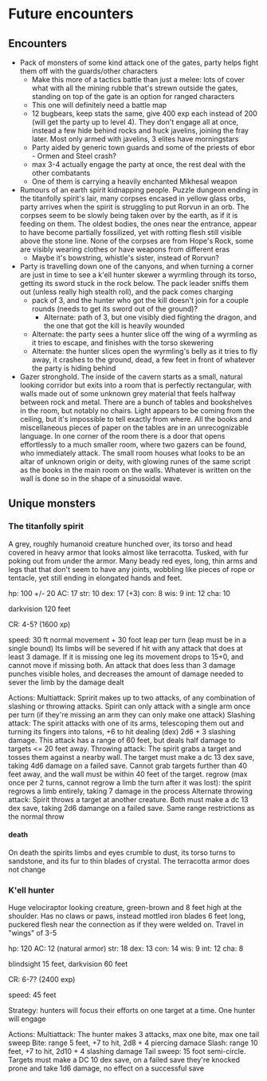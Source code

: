 # Future encounters

## Encounters

- Pack of monsters of some kind attack one of the gates, party helps fight them off with the guards/other characters
  - Make this more of a tactics battle than just a melee: lots of cover what with all the mining rubble that's strewn outside the gates, standing on top of the gate is an option for ranged characters
  - This one will definitely need a battle map
  - 12 bugbears, keep stats the same, give 400 exp each instead of 200 (will get the party up to level 4). They don't engage all at once, instead a few hide behind rocks and huck javelins, joining the fray later. Most only armed with javelins, 3 elites have morningstars
  - Party aided by generic town guards and some of the priests of ebor - Ormen and Steel crash?
  - max 3-4 actually engage the party at once, the rest deal with the other combatants
  - One of them is carrying a heavily enchanted Mikhesal weapon
- Rumours of an earth spirit kidnapping people. Puzzle dungeon ending in the titanfolly spirit's lair, many corpses encased in yellow glass orbs, party arrives when the spirit is struggling to put Rorvun in an orb. The corpses seem to be slowly being taken over by the earth, as if it is feeding on them. The oldest bodies, the ones near the entrance, appear to have become partially fossilized, yet with rotting flesh still visible above the stone line. None of the corpses are from Hope's Rock, some are visibly wearing clothes or have weapons from different eras
  - Maybe it's bowstring, whistle's sister, instead of Rorvun?
- Party is travelling down one of the canyons, and when turning a corner are just in time to see a k'ell hunter skewer a wyrmling through its torso, getting its sword stuck in the rock below. The pack leader sniffs them out (unless really high stealth roll), and the pack comes charging
  - pack of 3, and the hunter who got the kill doesn't join for a couple rounds (needs to get its sword out of the ground)?
    - Alternate: path of 3, but one visibly died fighting the dragon, and the one that got the kill is heavily wounded
  - Alternate: the party sees a hunter slice off the wing of a wyrmling as it tries to escape, and finishes with the torso skewering
  - Alternate: the hunter slices open the wyrmling's belly as it tries to fly away, it crashes to the ground, dead, a few feet in front of whatever the party is hiding behind
- Gazer stronghold. The inside of the cavern starts as a small, natural looking corridor but exits into a room that is perfectly rectangular, with walls made out of some unknown grey material that feels halfway between rock and metal. There are a bunch of tables and bookshelves in the room, but notably no chairs. Light appears to be coming from the ceiling, but it's impossible to tell exactly from where. All the books and miscellaneous pieces of paper on the tables are in an unrecognizable language. In one corner of the room there is a door that opens effortlessly to a much smaller room, where two gazers can be found, who immediately attack. The small room houses what looks to be an altar of unknown origin or deity, with glowing runes of the same script as the books in the main room on the walls. Whatever is written on the wall is done so in the shape of a sinusoidal wave.


## Unique monsters

### The titanfolly spirit

A grey, roughly humanoid creature hunched over, its torso and head covered in heavy armor that looks almost like terracotta. Tusked, with fur poking out from under the armor. Many beady red eyes, long, thin arms and legs that that don't seem to have any joints, wobbling like pieces of rope or tentacle, yet still ending in elongated hands and feet.

hp: 100 +/- 20
AC: 17
str: 10
dex: 17 (+3)
con: 8
wis: 9
int: 12
cha: 10

darkvision 120 feet

CR: 4-5? (1600 xp)

speed: 30 ft normal movement + 30 foot leap per turn (leap must be in a single bound)
Its limbs will be severed if hit with any attack that does at least 3 damage. If it is missing one leg its movement drops to 15+0, and cannot move if missing both. An attack that does less than 3 damage punches visible holes, and decreases the amount of damage needed to sever the limb by the damage dealt

Actions: 
Multiattack: Spririt makes up to two attacks, of any combination of slashing or throwing attacks. Spirit can only attack with a single arm once per turn (if they're missing an arm they can only make one attack)
Slashing attack: The spirit attacks with one of its arms, telescoping them out and turning its fingers into talons, +6 to hit dealing (dex) 2d6 + 3 slashing damage. This attack has a range of 60 feet, but deals half damage to targets <= 20 feet away.
Throwing attack: The spirit grabs a target and tosses them against a nearby wall. The target must make a dc 13 dex save, taking 4d6  damage on a failed save. Cannot grab targets further than 40 feet away, and the wall must be within 40 feet of the target.
regrow (max once per 2 turns, cannot regrow a limb the turn after it was lost): the spirit regrows a limb entirely, taking 7 damage in the process
Alternate throwing attack: Spirit throws a target at another creature. Both must make a dc 13 dex save, taking 2d6 damange on a failed save. Same range restrictions as the normal throw

#### death
On death the spirits limbs and eyes crumble to dust, its torso turns to sandstone, and its fur to thin blades of crystal. The terracotta armor does not change

### K'ell hunter
Huge velociraptor looking creature, green-brown and 8 feet high at the shoulder. Has no claws or paws, instead mottled iron blades 6 feet long, puckered flesh near the connection as if they were welded on. Travel in "wings" of 3-5


hp: 120
AC: 12 (natural armor)
str: 18 
dex: 13
con: 14
wis: 9
int: 12
cha: 8

blindsight 15 feet, darkvision 60 feet

CR: 6-7? (2400 exp)

speed: 45 feet

Strategy: hunters will focus their efforts on one target at a time. One hunter will engage 

Actions:
Multiattack: The hunter makes 3 attacks, max one bite, max one tail sweep
Bite: range 5 feet, +7 to hit, 2d8 + 4 piercing damace
Slash: range 10 feet, +7 to hit, 2d10 + 4 slashing damage
Tail sweep: 15 foot semi-circle. Targets must make a DC 10 dex save, on a failed save they're knocked prone and take 1d6 damage, no effect on a successful save
